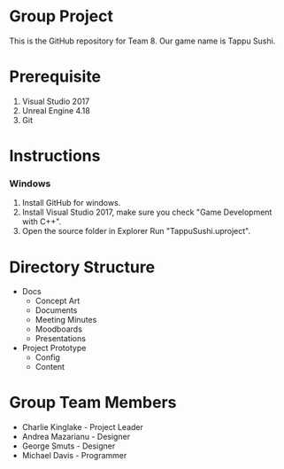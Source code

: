 # Group Project
This is the GitHub repository for Team 8. Our game name is Tappu Sushi.

# Prerequisite
1. Visual Studio 2017
2. Unreal Engine 4.18
3. Git

# Instructions
### Windows
1. Install GitHub for windows.
2. Install Visual Studio 2017, make sure you check "Game Development with C++".
3. Open the source folder in Explorer Run "TappuSushi.uproject".

# Directory Structure
- Docs
  - Concept Art
  - Documents
  - Meeting Minutes
  - Moodboards
  - Presentations
- Project Prototype
  - Config
  - Content

# Group Team Members
* Charlie Kinglake - Project Leader
* Andrea Mazarianu - Designer
* George Smuts - Designer
* Michael Davis - Programmer
